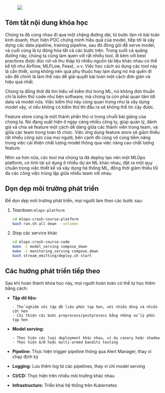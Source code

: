 <figure>
    <img src="../../../assets/images/mlops-crash-course/tong-ket/ending_meme.jpg" loading="lazy"/>
</figure>

## Tóm tắt nội dung khóa học

Chúng ta đã cùng nhau đi qua một chặng đường dài, từ bước làm rõ bài toán kinh doanh, thực hiện POC chứng minh hiệu quả của model, tiếp tới là xây dựng các data pipeline, training pipeline, sau đó đóng gói để serve model, và cuối cùng là tự động hóa tất cả các bước trên. Trong suốt cả quãng đường này, chúng ta cũng làm quen với rất nhiều tool, đi kèm với best practices được đúc rút và thu thập từ nhiều nguồn tài liệu khác nhau có thể kể tới như Airflow, MLFLow, Feast, .v.v. Việc học cách sủ dụng các tool này là cần thiết, song không nên quá phụ thuộc hay lạm dụng nó mà quên đi vấn đề chính là làm thế nào để giải quyết bài toán một cách đơn giản và hiệu quả nhất.

Chúng ta đồng thời đã tìm hiểu về kiểm thử trong ML, nó không đơn thuần chỉ là kiểm thử code như bên software, mà chúng ta còn phải quan tâm tới data và model nữa. Việc kiểm thử này cũng quan trọng như là xây dựng model vậy, vì nếu không có kiểm thử thì đầu ra sẽ không thể tin cậy được.

Feature store cũng là một thành phần thú vị trong chuỗi bài giảng của chúng ta. Nó đang xuất hiện ở ngày càng nhiều công ty, giúp quản lý, đánh giá và chia sẻ feature một cách dễ dàng giữa các thành viên trong team, và giữa các team trong toàn tổ chức. Việc ứng dụng feature store sẽ giảm thiểu rất nhiều công sức của mọi người, bên cạnh đó cũng vô cùng tiềm năng trong việc cải thiện chất lượng model thông qua việc nâng cao chất lượng feature.

Nhìn xa hơn nữa, các tool mà chúng ta đã deploy tạo nên một MLOps platform, có tính tái sử dụng ở nhiều dự án ML khác nhau, đặt ra một quy chuẩn trong việc thiết kế và xây dựng hệ thống ML, đồng thời giảm thiểu tối đa các công việc trùng lặp giữa nhiều team với nhau.

## Dọn dẹp môi trường phát triển

Để dọn dẹp môi trường phát triển, mọi người làm theo các bước sau:

1.  Teardown `mlops-platform`

    ```bash
    cd mlops-crash-course-platform
    bash run.sh all down --volumes
    ```

2.  Stop các service khác

    ```bash
    cd mlops-crash-course-code
    make -C model_serving compose_down
    make -C monitoring_serving compose_down
    bash stream_emitting/deploy.sh start
    ```

## Các hướng phát triển tiếp theo

Sau khi hoàn thành khóa học này, mọi người hoàn toàn có thể tự học thêm bằng cách:

- **Tập dữ liệu:**

      - Thử nghiệm với tập dữ liệu phức tạp hơn, với nhiều dòng và nhiều cột hơn
      - Cải thiện các bước preprocess/postprocess bằng những xử lý phức tạp hơn

- **Model serving:**

      - Thực hiện các loại deployment khác nhau, ví dụ canary hoặc shadow
      - Thực hiện A/B hoặc multi-armed bandits testing

- **Pipeline:** Thực hiện trigger pipeline thông qua Alert Manager, thay vì chạy định kỳ

- **Logging:** Lưu thêm log từ các pipelines, thay vì chỉ model serving

- **CI/CD:** Thực hiện trên nhiều môi trường khác nhau

- **Infrastructure:** Triển khai hệ thống trên Kubernetes

